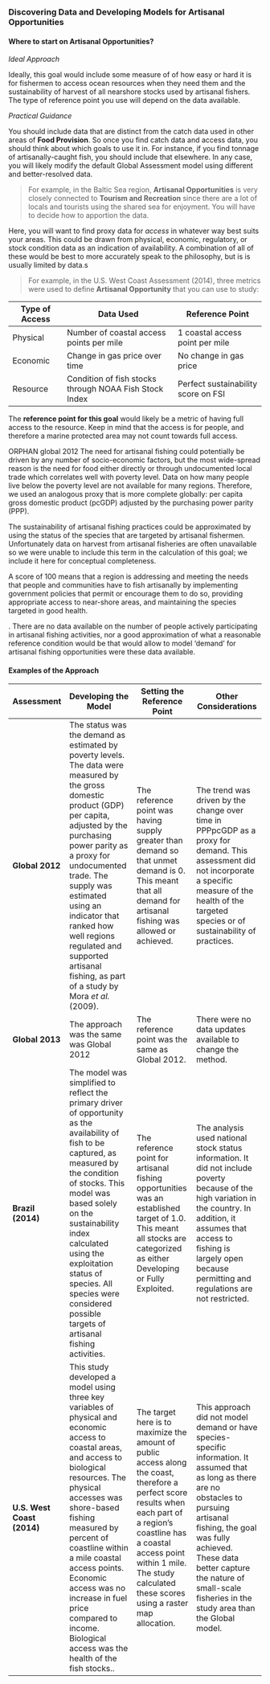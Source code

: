 ### Discovering Data and Developing Models for Artisanal Opportunities
#### Where to start on **Artisanal Opportunities**?
<!---6-17-15 This has been switched with NP--->
*Ideal Approach*

Ideally, this goal would include some measure of of how easy or hard it is for fishermen to access ocean resources when they need them and the sustainability of harvest of all nearshore stocks used by artisanal fishers. The type of reference point you use will depend on the data available.

<!-- Ning: should we include the most recent goal model here? -->

*Practical Guidance*

You should include data that are distinct from the catch data used in other areas of **Food Provision**. So once you find catch data and access data, you should think about which goals to use it in. For instance, if you find tonnage of artisanally-caught fish, you should include that elsewhere. In any case, you will likely modify the default Global Assessment model using different and better-resolved data.

>For example, in the Baltic Sea region, **Artisanal Opportunities** is very closely connected to **Tourism and Recreation** since there are a lot of locals and tourists using the shared sea for enjoyment. You will have to decide how to apportion the data.

Here, you will want to find proxy data for *access* in whatever way best suits your areas. This could be drawn from physical, economic, regulatory, or stock condition data as an indication of availability. A combination of all of these would be best to more accurately speak to the philosophy, but is is usually limited by data.s

> For example, in the U.S. West Coast Assessment (2014), three metrics were used to define **Artisanal Opportunity** that you can use to study:

| Type of Access | Data Used | Reference Point |
|-----|------|-------|
| Physical | Number of coastal access points per mile | 1 coastal access point per mile |
| Economic | Change in gas price over time | No change in gas price |
| Resource | Condition of fish stocks through NOAA Fish Stock Index | Perfect sustainability score on FSI |

The **reference point for this goal** would likely be a metric of having full access to the resource. Keep in mind that the access is for people, and therefore a marine protected area may not count towards full access.

ORPHAN
global 2012
The need for artisanal fishing could potentially be driven by any number of socio-economic factors, but the most wide-spread reason is the need for food either directly or through undocumented local trade which correlates well with poverty level. Data on how many people live below the poverty level are not available for many regions. Therefore, we used an analogous proxy that is more complete globally: per capita gross domestic product (pcGDP) adjusted by the purchasing power parity (PPP).

The sustainability of artisanal fishing practices could be approximated by using the status of the species that are targeted by artisanal fishermen. Unfortunately data on harvest from artisanal fisheries are often unavailable so we were unable to include this term in the calculation of this goal; we include it here for conceptual completeness.

A score of 100 means that a region is addressing and meeting the needs that people and communities have to fish artisanally by implementing government policies that permit or encourage them to do so, providing appropriate access to near-shore areas, and maintaining the species targeted in good health.

. There are no data available on the number of people actively participating in artisanal fishing activities, nor a good approximation of what a reasonable reference condition would be that would allow to model ‘demand’ for artisanal fishing opportunities were these data available.

#### Examples of the Approach

Assessment | Developing the Model  | Setting the Reference Point | Other Considerations
---------------|------------------------------------------------|-----------------------------|-------------|
**Global 2012** | The status was the demand as estimated by poverty levels. The data were measured by the gross domestic product (GDP) per capita, adjusted by the purchasing power parity as a proxy for undocumented trade. The supply was estimated using an indicator that ranked how well regions regulated and supported artisanal fishing, as part of a study by Mora *et al.* (2009). | The reference point was having supply greater than demand so that unmet demand is 0. This meant that all demand for artisanal fishing was allowed or achieved. | The trend was driven by the change over time in PPPpcGDP as a proxy for demand. This assessment did not incorporate a specific measure of the health of the targeted species or of sustainability of practices.
**Global 2013** | The approach was the same was Global 2012 | The reference point was the same as Global 2012. | There were no data updates available to change the method.
**Brazil (2014)** | The model was simplified to reflect the primary driver of opportunity as the availability of fish to be captured, as measured by the condition of stocks. This model was based solely on the sustainability index calculated using the exploitation status of species. All species were considered possible targets of artisanal fishing activities. | The reference point for artisanal fishing opportunities was an established target of 1.0. This meant all stocks are categorized as either Developing or Fully Exploited. | The analysis used national stock status information. It did not include poverty because of the high variation in the country. In addition, it assumes that access to fishing is largely open because permitting and regulations are not restricted.
**U.S. West Coast (2014)** | This study developed a model using three key variables of physical and economic access to coastal areas, and access to biological resources. The physical accesses was shore-based fishing measured by percent of coastline within a mile coastal access points. Economic access was no increase in fuel price compared to income. Biological access was the health of the fish stocks.. | The target here is to maximize the amount of public access along the coast, therefore a perfect score results when each part of a region’s coastline has a coastal access point within 1 mile. The study calculated these scores using a raster map allocation. | This approach did not model demand or have species-specific information. It assumed that as long as there are no obstacles to pursuing artisanal fishing, the goal was fully achieved. These data better capture the nature of small-scale fisheries in the study area than the Global model.
